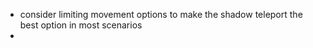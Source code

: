 - consider limiting movement options to make the shadow teleport the best option in most scenarios
- 
